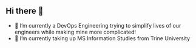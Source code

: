## Hi there 👋

- 🔭 I’m currently a DevOps Engineering trying to simplify lives of our engineers while making mine more complicated!
- 🌱 I’m currently taking up MS Information Studies from Trine University

